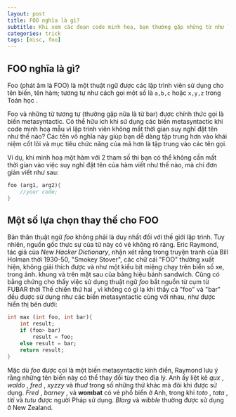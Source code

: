 ```yaml
---
layout: post
title: FOO nghĩa là gì?
subtitle: Khi xem các đoạn code minh hoạ, bạn thường gặp những từ như `foo` hoặc `bar`. Vậy foo nghĩa là gì?
categories: trick
tags: [misc, foo]
---
```


## FOO nghĩa là gì?

Foo (phát âm là FOO) là một thuật ngữ được các lập trình viên sử dụng cho tên biến, tên hàm; tương tự như cách gọi một số là `a,b,c` hoặc `x,y,z` trong Toán học . 

Foo và những từ tương tự (thường gặp nữa là từ bar) được chính thức gọi là biến metasyntactic. Có thể hữu ích khi sử dụng các biến metasyntactic khi code minh hoạ mẫu vì lập trình viên không mất thời gian suy nghĩ đặt tên như thế nào? Các tên vô nghĩa này giúp bạn dễ dàng tập trung hơn vào khái niệm cốt lõi và mục tiêu chức năng của mã hơn là tập trung vào các tên gọi.

Ví dụ, khi minh hoạ một hàm với 2 tham số thì bạn có thể không cần mất thời gian vào việc suy nghĩ đặt tên của hàm viết như thế nào, mà chỉ đơn giản viết như sau:

```dart
foo (arg1, arg2){
    //your code;
}
```

## Một số lựa chọn thay thế cho FOO

Bản thân thuật ngữ *foo* không phải là duy nhất đối với thế giới lập trình. Tuy nhiên, nguồn gốc thực sự của từ này có vẻ không rõ ràng. Eric Raymond, tác giả của *New Hacker Dictionary*, nhận xét rằng trong truyện tranh của Bill Holman thời 1930-50, "Smokey Stover", các chữ cái "FOO" thường xuất hiện, không giải thích được và như một kiểu bịt miệng chạy trên biển số xe, trong ảnh. khung và trên mặt sau của bảng hiệu bánh sandwich. Cũng có bằng chứng cho thấy việc sử dụng thuật ngữ *foo* bắt nguồn từ cụm từ FUBAR thời Thế chiến thứ hai , vì không có gì lạ khi thấy cả "foo" và "bar" đều được sử dụng như các biến metasyntactic cùng với nhau, như được hiển thị bên dưới:

```dart
int max (int foo, int bar){
    int result;
    if (foo> bar)
        result = foo;
    else result = bar;
    return result;
}
```

Mặc dù *foo* được coi là một biến metasyntactic kinh điển, Raymond lưu ý rằng những tên biến này có thể thay đổi tùy theo địa lý. Anh ấy liệt kê *qux* , *waldo* , *fred* , *xyzzy* và *thud* trong số những thứ khác mà đôi khi được sử dụng. *Fred* , *barney* , và **wombat** có vẻ phổ biến ở Anh, trong khi *toto* , *tata* , *titi* và *tutu* được người Pháp sử dụng. *Blarg* và *wibble* thường được sử dụng ở New Zealand.
